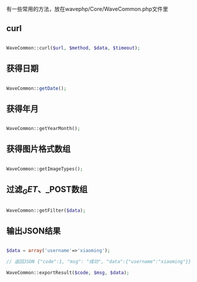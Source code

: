 <!--
author: 许萍
date: 2015-11-20
title: 公共方法
tags: 功能扩展
category: 功能扩展
status: publish
summary: Wavephp框架，轻量PHP框架，MVC分离，快速开发项目
-->

有一些常用的方法，放在wavephp/Core/WaveCommon.php文件里

## curl

```php
WaveCommon::curl($url, $method, $data, $timeout);
```

## 获得日期

```php
WaveCommon::getDate();
```

## 获得年月

```php
WaveCommon::getYearMonth();
```

## 获得图片格式数组

```php
WaveCommon::getImageTypes();
```

## 过滤$_GET、$_POST数组

```php
WaveCommon::getFilter($data);
```

## 输出JSON结果

```php
$data = array('username'=>'xiaoming');
// 返回JSON {"code":1, "msg": "成功", "data":{"username":"xiaoming"}}
WaveCommon::exportResult($code, $msg, $data); 
```
